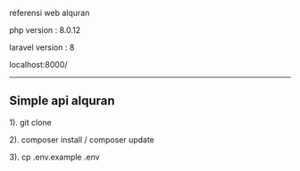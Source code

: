 referensi web alquran

php version : 8.0.12

laravel version : 8

localhost:8000/

-----------
Simple api alquran
----------
1). git clone 

2). composer install / composer update

3). cp .env.example .env

